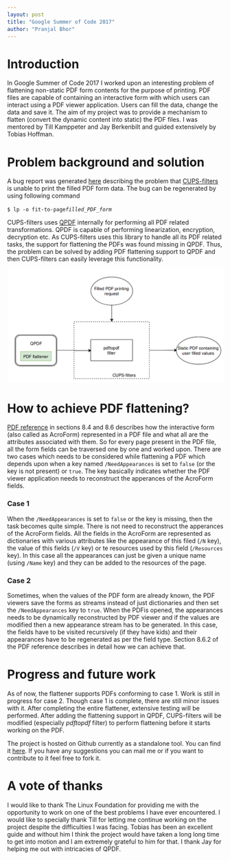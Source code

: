 ```yaml
---
layout: post
title: "Google Summer of Code 2017"
author: "Pranjal Bhor"
---
```


# Introduction
In Google Summer of Code 2017 I worked upon an interesting problem of flattening non-static PDF form contents for the purpose of printing. PDF files are capable of containing an interactive form with which users can interact using a PDF viewer application. Users can fill the data, change the data and save it. The aim of my project was to provide a mechanism to flatten (convert the dynamic content into static) the PDF files. I was mentored by Till Kamppeter and Jay Berkenbilt and guided extensively by Tobias Hoffman.

# Problem background and solution
A bug report was generated [here][bug] describing the problem that [CUPS-filters][cups-filters] is unable to print the filled PDF form data. The bug can be regenerated by using following command

`$ lp -o fit-to-page`*`filled_PDF_form`*

CUPS-filters uses [QPDF][qpdf] internally for performing all PDF related transformations. QPDF is capable of performing linearization, encryption, decryption etc. As CUPS-filters uses this library to handle all its PDF related tasks, the support for flattening the PDFs was found missing in QPDF. Thus, the problem can be solved by adding PDF flattening support to QPDF and then CUPS-filters can easily leverage this functionality.

![diagram](/images/gsoc.png)

# How to achieve PDF flattening?
[PDF reference][pdf_reference] in sections 8.4 and 8.6 describes how the interactive form (also called as AcroForm) represented in a PDF file and what all are the attributes associated with them. So for every page present in the PDF file, all the form fields can be traversed one by one and worked upon. There are two cases which needs to be considered while flattening a PDF which depends upon when a key named `/NeedAppearances` is set to `false` (or the key is not present) or `true`. The key basically indicates whether the PDF viewer application needs to reconstruct the apperances of the AcroForm fields.

### Case 1
When the `/NeedAppearances` is set to `false` or the key is missing, then the task becomes quite simple. There is not need to reconstruct the apperances of the AcroForm fields. All the fields in the AcroForm are represented as dictionaries with various attributes like the appearance of this filed (`/N` key), the value of this fields (`/V` key) or te resources used by this field (`/Resources` key). In this case all the appearances can just be given a unique name (using `/Name` key) and they can be added to the resources of the page.

### Case 2
Sometimes, when the values of the PDF form are already known, the PDF viewers save the forms as streams instead of just dictionaries and then set the `/NeedAppearances` key to `true`. When the PDFis opened, the appearances needs to be dynamically reconstructed by PDF viewer and if the values are modified then a new appearance stream has to be generated. In this case, the fields have to be visited recursively (if they have kids) and their appearances have to be regenerated as per the field type. Section 8.6.2 of the PDF reference describes in detail how we can achieve that.

# Progress and future work
As of now, the flattener supports PDFs conforming to case 1. Work is still in progress for case 2. Though case 1 is complete, there are still minor issues with it. After completing the entire flattener, extensive testing will be performed. After adding the flattening support in QPDF, CUPS-filters will be modified (especially *pdftopdf* filter) to perform flattening before it starts working on the PDF.

The project is hosted on Github currently as a standalone tool. You can find it [here][project]. If you have any suggestions you can mail me or if you want to contribute to it feel free to fork it.

# A vote of thanks
I would like to thank The Linux Foundation for providing me with the opportunity to work on one of the best problems I have ever encountered. I would like to specially thank Till for letting me continue working on the project despite the difficulties I was facing. Tobias has been an excellent guide and without him I think the project would have taken a long long time to get into motion and I am extremely grateful to him for that. I thank Jay for helping me out with intricacies of QPDF.

[bug]: https://bugs.launchpad.net/ubuntu/+source/qpdf/+bug/1564249
[qpdf]: https://github.com/qpdf/qpdf
[cups-filters]: https://wiki.linuxfoundation.org/openprinting/cups-filters
[pdf_reference]: http://www.adobe.com/content/dam/Adobe/en/devnet/acrobat/pdfs/pdf_reference_1-7.pdf
[project]: https://github.com/psmlbhor/PDF_flattening
[diagram]: https://drive.google.com/open?id=0B-wSviYjd5oCQ1NvUUxGbkVIZWs
